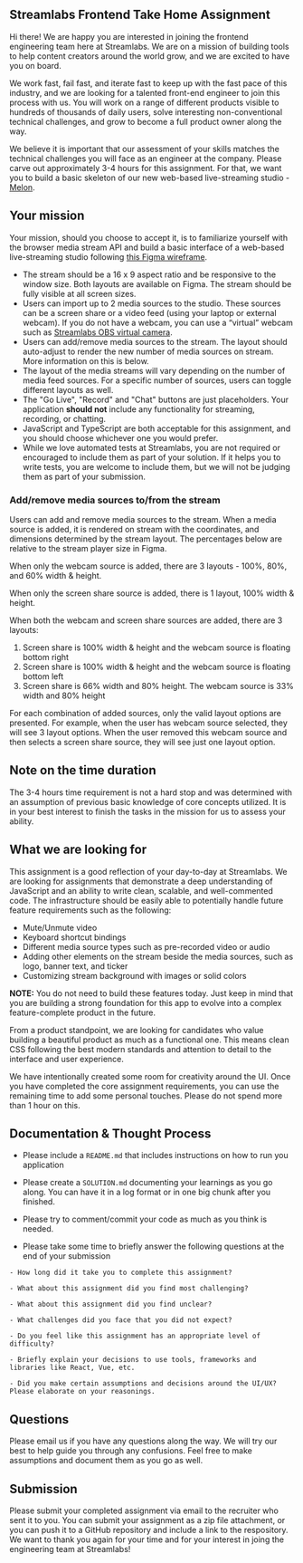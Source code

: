 ## Streamlabs Frontend Take Home Assignment

Hi there! We are happy you are interested in joining the frontend engineering team here at Streamlabs. We are on a mission of building tools to help content creators around the world grow, and we are excited to have you on board.

We work fast, fail fast, and iterate fast to keep up with the fast pace of this industry, and we are looking for a talented front-end engineer to join this process with us. You will work on a range of different products visible to hundreds of thousands of daily users, solve interesting non-conventional technical challenges, and grow to become a full product owner along the way.

We believe it is important that our assessment of your skills matches the technical challenges you will face as an engineer at the company. Please carve out approximately 3-4 hours for this assignment. For that, we want you to build a basic skeleton of our new web-based live-streaming studio - [Melon](https://melonapp.com).

## Your mission

Your mission, should you choose to accept it, is to familiarize yourself with the browser media stream API and build a basic interface of a web-based live-streaming studio following [this Figma wireframe](https://www.figma.com/file/U7xUVvkKNfOqQbjsNYHZsy/Streamlabs-Take-Home-Assignment-Mockups?node-id=2%3A811).

- The stream should be a 16 x 9 aspect ratio and be responsive to the window size. Both layouts are available on Figma. The stream should be fully visible at all screen sizes.
- Users can import up to 2 media sources to the studio. These sources can be a screen share or a video feed (using your laptop or external webcam). If you do not have a webcam, you can use a “virtual” webcam such as [Streamlabs OBS virtual camera](https://blog.streamlabs.com/streamlabs-obs-now-supports-virtual-camera-9a4e464435c2).
- Users can add/remove media sources to the stream. The layout should auto-adjust to render the new number of media sources on stream. More information on this is below.
- The layout of the media streams will vary depending on the number of media feed sources. For a specific number of sources, users can toggle different layouts as well.
- The "Go Live", "Record" and "Chat" buttons are just placeholders. Your application **should not** include any functionality for streaming, recording, or chatting.
- JavaScript and TypeScript are both acceptable for this assignment, and you should choose whichever one you would prefer.
- While we love automated tests at Streamlabs, you are not required or encouraged to include them as part of your solution. If it helps you to write tests, you are welcome to include them, but we will not be judging them as part of your submission.

### Add/remove media sources to/from the stream

Users can add and remove media sources to the stream. When a media source is added, it is rendered on stream with the coordinates, and dimensions determined by the stream layout. The percentages below are relative to the stream player size in Figma.

When only the webcam source is added, there are 3 layouts - 100%, 80%, and 60% width & height.

When only the screen share source is added, there is 1 layout, 100% width & height.

When both the webcam and screen share sources are added, there are 3 layouts:
1. Screen share is 100% width & height and the webcam source is floating bottom right
2. Screen share is 100% width & height and the webcam source is floating bottom left
3. Screen share is 66% width and 80% height. The webcam source is 33% width and 80% height

For each combination of added sources, only the valid layout options are presented. For example, when the user has webcam source selected, they will see 3 layout options. When the user removed this webcam source and then selects a screen share source, they will see just one layout option.


## Note on the time duration

The 3-4 hours time requirement is not a hard stop and was determined with an assumption of previous basic knowledge of core concepts utilized. It is in your best interest to finish the tasks in the mission for us to assess your ability.

## What we are looking for

This assignment is a good reflection of your day-to-day at Streamlabs. We are looking for assignments that demonstrate a deep understanding of JavaScript and an ability to write clean, scalable, and well-commented code. The infrastructure should be easily able to potentially handle future feature requirements such as the following:

- Mute/Unmute video
- Keyboard shortcut bindings
- Different media source types such as pre-recorded video or audio
- Adding other elements on the stream beside the media sources, such as logo, banner text, and ticker
- Customizing stream background with images or solid colors

**NOTE:** You do not need to build these features today. Just keep in mind that you are building a strong foundation for this app to evolve into a complex feature-complete product in the future.

From a product standpoint, we are looking for candidates who value building a beautiful product as much as a functional one. This means clean CSS following the best modern standards and attention to detail to the interface and user experience.

We have intentionally created some room for creativity around the UI. Once you have completed the core assignment requirements, you can use the remaining time to add some personal touches. Please do not spend more than 1 hour on this.


## Documentation & Thought Process

- Please include a `README.md` that includes instructions on how to run you application

- Please create a `SOLUTION.md` documenting your learnings as you go along. You can have it in a log format or in one big chunk after you finished.

- Please try to comment/commit your code as much as you think is needed.

- Please take some time to briefly answer the following questions at the end of your submission

```
- How long did it take you to complete this assignment?

- What about this assignment did you find most challenging?

- What about this assignment did you find unclear?

- What challenges did you face that you did not expect?

- Do you feel like this assignment has an appropriate level of difficulty?

- Briefly explain your decisions to use tools, frameworks and libraries like React, Vue, etc.

- Did you make certain assumptions and decisions around the UI/UX? Please elaborate on your reasonings.
```

## Questions

Please email us if you have any questions along the way. We will try our best to help guide you through any confusions. Feel free to make assumptions and document them as you go as well.

## Submission

Please submit your completed assignment via email to the recruiter who sent it to you. You can submit your assignment as a zip file attachment, or you can push it to a GitHub repository and include a link to the respository. We want to thank you again for your time and for your interest in joing the engineering team at Streamlabs!
